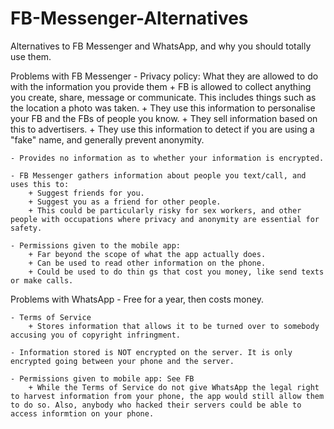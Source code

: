 # FB-Messenger-Alternatives
Alternatives to FB Messenger and WhatsApp, and why you should totally use them.

Problems with FB Messenger
	- Privacy policy: What they are allowed to do with the information you provide them
		+ FB is allowed to collect anything you create, share, message or communicate. This includes things such as the location a photo was taken.
		+ They use this information to personalise your FB and the FBs of people you know.
		+ They sell information based on this to advertisers.
		+ They use this information to detect if you are using a "fake" name, and generally prevent anonymity.

	- Provides no information as to whether your information is encrypted.

	- FB Messenger gathers information about people you text/call, and uses this to:
		+ Suggest friends for you.
		+ Suggest you as a friend for other people.
		+ This could be particularly risky for sex workers, and other people with occupations where privacy and anonymity are essential for safety.

	- Permissions given to the mobile app:
		+ Far beyond the scope of what the app actually does.
		+ Can be used to read other information on the phone.
		+ Could be used to do thin gs that cost you money, like send texts or make calls.

Problems with WhatsApp
	- Free for a year, then costs money.

	- Terms of Service
		+ Stores information that allows it to be turned over to somebody accusing you of copyright infringment.

	- Information stored is NOT encrypted on the server. It is only encrypted going between your phone and the server.

	- Permissions given to mobile app: See FB
		+ While the Terms of Service do not give WhatsApp the legal right to harvest information from your phone, the app would still allow them to do so. Also, anybody who hacked their servers could be able to access informtion on your phone.


